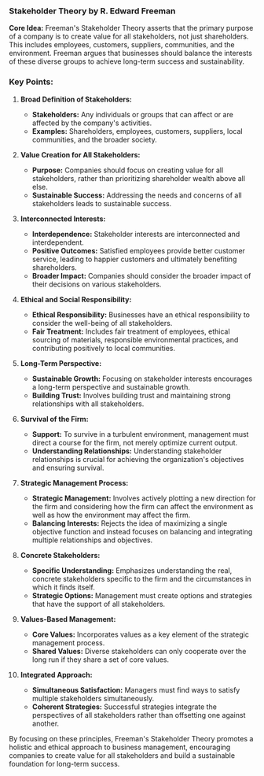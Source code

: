 ### Stakeholder Theory by R. Edward Freeman

**Core Idea:**
Freeman's Stakeholder Theory asserts that the primary purpose of a company is to create value for all stakeholders, not just shareholders. This includes employees, customers, suppliers, communities, and the environment. Freeman argues that businesses should balance the interests of these diverse groups to achieve long-term success and sustainability.

### Key Points:

1. **Broad Definition of Stakeholders:**
   - **Stakeholders:** Any individuals or groups that can affect or are affected by the company's activities.
   - **Examples:** Shareholders, employees, customers, suppliers, local communities, and the broader society.

2. **Value Creation for All Stakeholders:**
   - **Purpose:** Companies should focus on creating value for all stakeholders, rather than prioritizing shareholder wealth above all else.
   - **Sustainable Success:** Addressing the needs and concerns of all stakeholders leads to sustainable success.

3. **Interconnected Interests:**
   - **Interdependence:** Stakeholder interests are interconnected and interdependent.
   - **Positive Outcomes:** Satisfied employees provide better customer service, leading to happier customers and ultimately benefiting shareholders.
   - **Broader Impact:** Companies should consider the broader impact of their decisions on various stakeholders.

4. **Ethical and Social Responsibility:**
   - **Ethical Responsibility:** Businesses have an ethical responsibility to consider the well-being of all stakeholders.
   - **Fair Treatment:** Includes fair treatment of employees, ethical sourcing of materials, responsible environmental practices, and contributing positively to local communities.

5. **Long-Term Perspective:**
   - **Sustainable Growth:** Focusing on stakeholder interests encourages a long-term perspective and sustainable growth.
   - **Building Trust:** Involves building trust and maintaining strong relationships with all stakeholders.

6. **Survival of the Firm:**
   - **Support:** To survive in a turbulent environment, management must direct a course for the firm, not merely optimize current output.
   - **Understanding Relationships:** Understanding stakeholder relationships is crucial for achieving the organization's objectives and ensuring survival.

7. **Strategic Management Process:**
   - **Strategic Management:** Involves actively plotting a new direction for the firm and considering how the firm can affect the environment as well as how the environment may affect the firm.
   - **Balancing Interests:** Rejects the idea of maximizing a single objective function and instead focuses on balancing and integrating multiple relationships and objectives.

8. **Concrete Stakeholders:**
   - **Specific Understanding:** Emphasizes understanding the real, concrete stakeholders specific to the firm and the circumstances in which it finds itself.
   - **Strategic Options:** Management must create options and strategies that have the support of all stakeholders.

9. **Values-Based Management:**
   - **Core Values:** Incorporates values as a key element of the strategic management process.
   - **Shared Values:** Diverse stakeholders can only cooperate over the long run if they share a set of core values.

10. **Integrated Approach:**
    - **Simultaneous Satisfaction:** Managers must find ways to satisfy multiple stakeholders simultaneously.
    - **Coherent Strategies:** Successful strategies integrate the perspectives of all stakeholders rather than offsetting one against another.

By focusing on these principles, Freeman's Stakeholder Theory promotes a holistic and ethical approach to business management, encouraging companies to create value for all stakeholders and build a sustainable foundation for long-term success.